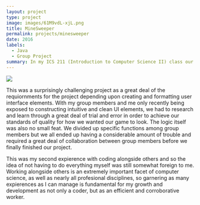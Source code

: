 ```yaml
---
layout: project
type: project
image: images/61M9vdL-xjL.png
title: MineSweeper
permalink: projects/minesweeper
date: 2016
labels:
  - Java
  - Group Project
summary: In my ICS 211 (Introduction to Computer Science II) class our final project was to create the game MineSweeper in Java within groups of four or so students.
---
```


<img class="ui small image" src="{{ site.baseurl }}/images/61M9vdL-xjL.png">

This was a surprisingly challenging project as a great deal of the requiornments for the project depending upon creating and formatting user interface elements. With my group members and me only recently being exposed to constructing intuitive and clean UI elements, we had to research and learn through a great deal of trial and error in order to achieve our standards of quality for how we wanted our game to look. The logic itself was also no small feat. We divided up specific functions among group members but we all ended up having a considerable amount of trouble and required a great deal of collaboration between group members before we finally finished our project. 

This was my second expierence with coding alongside others and so the idea of not having to do everything myself was still somewhat foreign to me. Working alongside others is an extremely important facet of computer science, as well as nearly all profesional disciplines, so garnering as many expierences as I can manage is fundamental for my growth and development as not only a coder, but as an efficient and corroborative worker. 

